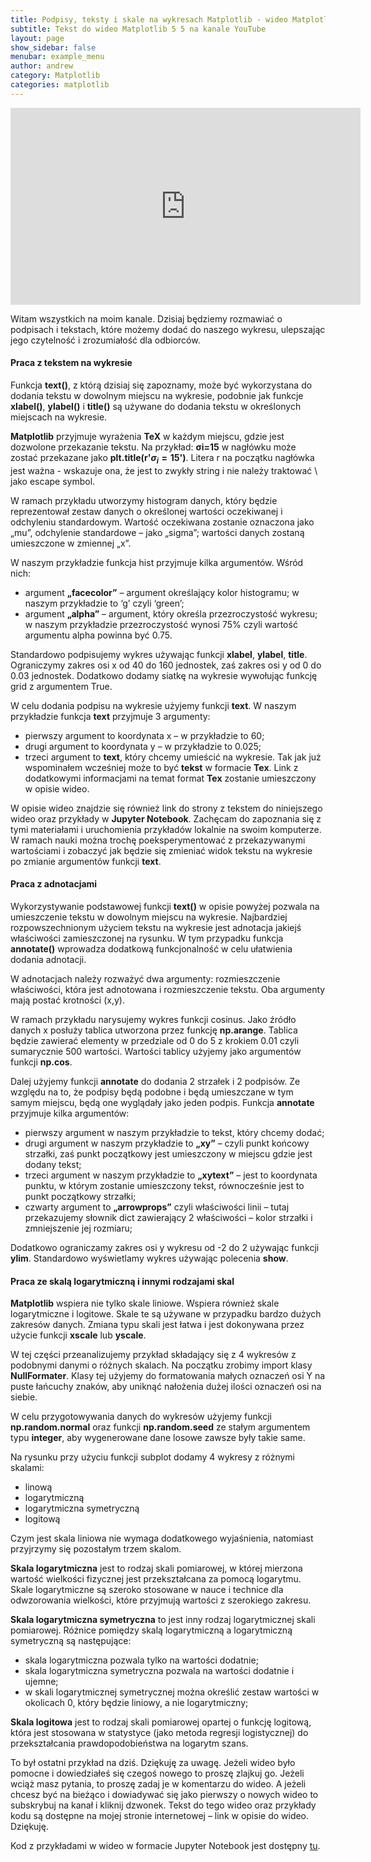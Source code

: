 ```yaml
---
title: Podpisy, teksty i skale na wykresach Matplotlib - wideo Matplotlib 5 5
subtitle: Tekst do wideo Matplotlib 5 5 na kanale YouTube
layout: page
show_sidebar: false
menubar: example_menu
author: andrew
category: Matplotlib
categories: matplotlib
---
```


<center>
<iframe width="560" height="315" src="https://www.youtube.com/embed/tPnA484if_8" frameborder="0" allow="accelerometer; autoplay; encrypted-media; gyroscope; picture-in-picture" allowfullscreen></iframe>
</center>

Witam wszystkich na moim kanale. Dzisiaj będziemy rozmawiać o podpisach i tekstach, które możemy dodać do naszego wykresu, ulepszając jego czytelność i zrozumiałość dla odbiorców.

#### **Praca z tekstem na wykresie**

Funkcja **text()**, z którą dzisiaj się zapoznamy, może być wykorzystana do dodania tekstu w dowolnym miejscu na wykresie, podobnie jak funkcje **xlabel()**, **ylabel()** i **title()** są używane do dodania tekstu w określonych miejscach na wykresie.

**Matplotlib** przyjmuje wyrażenia **TeX** w każdym miejscu, gdzie jest dozwolone przekazanie tekstu. Na przykład: **σi=15** w nagłówku może zostać przekazane jako **plt.title(r'$\sigma_i=15$')**. Litera r na początku nagłówka jest ważna - wskazuje ona, że jest to zwykły string i nie należy traktować \ jako escape symbol.

W ramach przykładu utworzymy histogram danych, który będzie reprezentował zestaw danych o określonej wartości oczekiwanej i odchyleniu standardowym. Wartość oczekiwana zostanie oznaczona jako „mu”, odchylenie standardowe – jako „sigma”; wartości danych zostaną umieszczone w zmiennej „x”.

W naszym przykładzie funkcja hist przyjmuje kilka argumentów. Wśród nich:
- argument **„facecolor”** – argument określający kolor histogramu; w naszym przykładzie to ‘g’ czyli ‘green’;
- argument **„alpha”** – argument, który określa przezroczystość wykresu; w naszym przykładzie przezroczystość wynosi 75% czyli wartość argumentu alpha powinna być 0.75.

Standardowo podpisujemy wykres używając funkcji **xlabel**, **ylabel**, **title**. Ograniczymy zakres osi x od 40 do 160 jednostek, zaś zakres osi y od 0 do 0.03 jednostek. Dodatkowo dodamy siatkę na wykresie wywołując funkcję grid z argumentem True.

W celu dodania podpisu na wykresie użyjemy funkcji **text**. W naszym przykładzie funkcja **text** przyjmuje 3 argumenty:
-	pierwszy argument to koordynata x – w przykładzie to 60;
-	drugi argument to koordynata y – w przykładzie to 0.025;
-	trzeci argument to **text**, który chcemy umieścić na wykresie. Tak jak już wspominałem wcześniej może to być **tekst** w formacie **Tex**. Link z dodatkowymi informacjami na temat format **Tex** zostanie umieszczony w opisie wideo.

W opisie wideo znajdzie się również link do strony z tekstem do niniejszego wideo oraz przykłady w **Jupyter Notebook**. Zachęcam do zapoznania się z tymi materiałami i uruchomienia przykładów lokalnie na swoim komputerze. W ramach nauki można trochę poeksperymentować z przekazywanymi wartościami i zobaczyć jak będzie się zmieniać widok tekstu na wykresie po zmianie argumentów funkcji **text**.

#### **Praca z adnotacjami**

Wykorzystywanie podstawowej funkcji **text()** w opisie powyżej pozwala na umieszczenie tekstu w dowolnym miejscu na wykresie. Najbardziej rozpowszechnionym użyciem tekstu na wykresie jest adnotacja jakiejś właściwości zamieszczonej na rysunku. W tym przypadku funkcja **annotate()** wprowadza dodatkową funkcjonalność w celu ułatwienia dodania adnotacji. 

W adnotacjach należy rozważyć dwa argumenty: rozmieszczenie właściwości, która jest adnotowana i rozmieszczenie tekstu. Oba argumenty mają postać krotności (x,y).

W ramach przykładu narysujemy wykres funkcji cosinus. Jako źródło danych x posłuży tablica utworzona przez funkcję **np.arange**. Tablica będzie zawierać elementy w przedziale od 0 do 5 z krokiem 0.01 czyli sumarycznie 500 wartości. Wartości tablicy użyjemy jako argumentów funkcji **np.cos**.

Dalej użyjemy funkcji **annotate** do dodania 2 strzałek i 2 podpisów. Ze względu na to, że podpisy będą podobne i będą umieszczane w tym samym miejscu, będą one wyglądały jako jeden podpis. Funkcja **annotate** przyjmuje kilka argumentów:
-	pierwszy argument w naszym przykładzie to tekst, który chcemy dodać;
-	drugi argument w naszym przykładzie to **„xy”** – czyli punkt końcowy strzałki, zaś punkt początkowy jest umieszczony w miejscu gdzie jest dodany tekst;
-	trzeci argument w naszym przykładzie to **„xytext”** – jest to koordynata punktu, w którym zostanie umieszczony tekst, równocześnie jest to punkt początkowy strzałki;
-	czwarty argument to **„arrowprops”** czyli właściwości linii – tutaj przekazujemy słownik dict zawierający 2 właściwości – kolor strzałki i zmniejszenie jej rozmiaru;

Dodatkowo ograniczamy zakres osi y wykresu od -2 do 2 używając funkcji **ylim**. Standardowo wyświetlamy wykres używając polecenia **show**.

#### **Praca ze skalą logarytmiczną i innymi rodzajami skal**

**Matplotlib** wspiera nie tylko skale liniowe. Wspiera również skale logarytmiczne i logitowe. Skale te są używane w przypadku bardzo dużych zakresów danych. Zmiana typu skali jest łatwa i jest dokonywana przez użycie funkcji **xscale** lub **yscale**.

W tej części przeanalizujemy przykład składający się z 4 wykresów z podobnymi danymi o różnych skalach. Na początku zrobimy import klasy **NullFormater**. Klasy tej użyjemy do formatowania małych oznaczeń osi Y na puste łańcuchy znaków,  aby uniknąć nałożenia dużej ilości oznaczeń osi na siebie.  

W celu przygotowywania danych do wykresów użyjemy funkcji **np.random.normal** oraz funkcji **np.random.seed** ze stałym argumentem typu **integer**, aby wygenerowane dane losowe zawsze były takie same.

Na rysunku przy użyciu funkcji subplot dodamy 4 wykresy z różnymi skalami:
-	linową
-	logarytmiczną
-	logarytmiczna symetryczną
-	logitową

Czym jest skala liniowa nie wymaga dodatkowego wyjaśnienia, natomiast przyjrzymy się pozostałym trzem skalom. 

**Skala logarytmiczna** jest to rodzaj skali pomiarowej, w której mierzona wartość wielkości fizycznej jest przekształcana za pomocą logarytmu. Skale logarytmiczne są szeroko stosowane w nauce i technice dla odwzorowania wielkości, które przyjmują wartości z szerokiego zakresu.

**Skala logarytmiczna symetryczna** to jest inny rodzaj  logarytmicznej skali pomiarowej. Różnice pomiędzy skalą logarytmiczną a logarytmiczną symetryczną są następujące:
-	skala logarytmiczna pozwala tylko na wartości dodatnie;
-	skala logarytmiczna symetryczna pozwala na wartości dodatnie i ujemne;
-	w skali logarytmicznej symetrycznej można określić zestaw wartości w okolicach 0, który będzie liniowy, a nie logarytmiczny;

**Skala logitowa** jest to rodzaj skali pomiarowej opartej o funkcję logitową, która jest stosowana w statystyce (jako metoda regresji logistycznej) do przekształcania prawdopodobieństwa na logarytm szans.

To był ostatni przykład na dziś. Dziękuję za uwagę. Jeżeli wideo było pomocne i dowiedziałeś się czegoś nowego to proszę zlajkuj go. Jeżeli wciąż masz pytania, to proszę zadaj je w komentarzu do wideo. A jeżeli chcesz być na bieżąco i dowiadywać się jako pierwszy o nowych wideo to subskrybuj na kanał i kliknij dzwonek. Tekst do tego wideo oraz przykłady kodu są dostępne na mojej stronie internetowej – link w opisie do wideo. Dziękuję.

Kod z przykładami w wideo w formacie Jupyter Notebook jest dostępny <a href="/assets/code/code_script_matplotlib_wideo_5.ipynb" download>tu</a>.